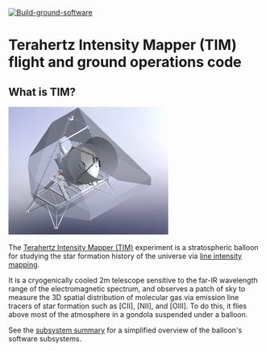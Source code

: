 [![Build-ground-software](https://github.com/tim-balloon/TIMflight/actions/workflows/build-ground-software.yml/badge.svg)](https://github.com/tim-balloon/TIMflight/actions/workflows/build-ground-software.yml)

# Terahertz Intensity Mapper (TIM) flight and ground operations code

## What is TIM?

![TIM](./docs/img/TIM.png)

The [Terahertz Intensity Mapper (TIM)](https://arxiv.org/ftp/arxiv/papers/2009/2009.14340.pdf) experiment is a stratospheric balloon for studying the star formation history of the universe via [line intensity mapping](https://arxiv.org/pdf/1903.04496.pdf).

It is a cryogenically cooled 2m telescope sensitive to the far-IR wavelength range of the electromagnetic spectrum, and observes a patch of sky to measure the 3D spatial distribution of molecular gas via emission line tracers of star formation such as [CII], [NII], and [OIII]. To do this, it flies above most of the atmosphere in a gondola suspended under a balloon.

See the [subsystem summary](./docs/SubsystemSummary.md) for a simplified overview of the balloon's software subsystems.
